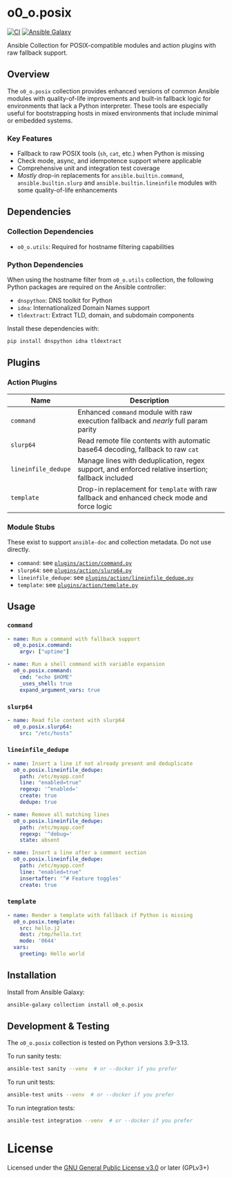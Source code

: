 # o0_o.posix

[![CI](https://github.com/o0-o/ansible-collection-posix/actions/workflows/ci.yml/badge.svg)](https://github.com/o0-o/ansible-collection-posix/actions/workflows/ci.yml)
[![Ansible Galaxy](https://img.shields.io/ansible/collection/v/o0_o/posix.svg?color=brightgreen&label=ansible%20galaxy)](https://galaxy.ansible.com/o0_o/posix)

Ansible Collection for POSIX-compatible modules and action plugins with raw fallback support.

## Overview

The `o0_o.posix` collection provides enhanced versions of common Ansible modules with quality-of-life improvements and built-in fallback logic for environments that lack a Python interpreter. These tools are especially useful for bootstrapping hosts in mixed environments that include minimal or embedded systems.

### Key Features

- Fallback to raw POSIX tools (`sh`, `cat`, etc.) when Python is missing
- Check mode, async, and idempotence support where applicable
- Comprehensive unit and integration test coverage
- _Mostly_ drop-in replacements for `ansible.builtin.command`, `ansible.builtin.slurp` and `ansible.builtin.lineinfile` modules with some quality-of-life enhancements

## Dependencies

### Collection Dependencies

- `o0_o.utils`: Required for hostname filtering capabilities

### Python Dependencies

When using the hostname filter from `o0_o.utils` collection, the following Python packages are required on the Ansible controller:

- `dnspython`: DNS toolkit for Python
- `idna`: Internationalized Domain Names support
- `tldextract`: Extract TLD, domain, and subdomain components

Install these dependencies with:

```bash
pip install dnspython idna tldextract
```

## Plugins

### Action Plugins

| Name                | Description                                                                 |
|---------------------|-----------------------------------------------------------------------------|
| `command`           | Enhanced `command` module with raw execution fallback and _nearly_ full param parity |
| `slurp64`           | Read remote file contents with automatic base64 decoding, fallback to raw `cat`       |
| `lineinfile_dedupe` | Manage lines with deduplication, regex support, and enforced relative insertion; fallback included |
| `template`          | Drop-in replacement for `template` with raw fallback and enhanced check mode and force logic |

### Module Stubs

These exist to support `ansible-doc` and collection metadata. Do not use directly.

- `command`: see [`plugins/action/command.py`](plugins/action/command.py)
- `slurp64`: see [`plugins/action/slurp64.py`](plugins/action/slurp64.py)
- `lineinfile_dedupe`: see [`plugins/action/lineinfile_dedupe.py`](plugins/action/lineinfile_dedupe.py)
- `template`: see [`plugins/action/template.py`](plugins/action/template.py)

## Usage

### `command`

```yaml
- name: Run a command with fallback support
  o0_o.posix.command:
    argv: ["uptime"]

- name: Run a shell command with variable expansion
  o0_o.posix.command:
    cmd: "echo $HOME"
    _uses_shell: true
    expand_argument_vars: true
```

### `slurp64`

```yaml
- name: Read file content with slurp64
  o0_o.posix.slurp64:
    src: "/etc/hosts"
```

### `lineinfile_dedupe`

```yaml
- name: Insert a line if not already present and deduplicate
  o0_o.posix.lineinfile_dedupe:
    path: /etc/myapp.conf
    line: "enabled=true"
    regexp: '^enabled='
    create: true
    dedupe: true

- name: Remove all matching lines
  o0_o.posix.lineinfile_dedupe:
    path: /etc/myapp.conf
    regexp: '^debug='
    state: absent

- name: Insert a line after a comment section
  o0_o.posix.lineinfile_dedupe:
    path: /etc/myapp.conf
    line: "enabled=true"
    insertafter: '^# Feature toggles'
    create: true
```

### `template`

```yaml
- name: Render a template with fallback if Python is missing
  o0_o.posix.template:
    src: hello.j2
    dest: /tmp/hello.txt
    mode: '0644'
  vars:
    greeting: Hello world
```

## Installation

Install from Ansible Galaxy:

```sh
ansible-galaxy collection install o0_o.posix
```

## Development & Testing

The `o0_o.posix` collection is tested on Python versions 3.9–3.13.

To run sanity tests:

```sh
ansible-test sanity --venv  # or --docker if you prefer
```

To run unit tests:

```sh
ansible-test units --venv  # or --docker if you prefer
```

To run integration tests:

```sh
ansible-test integration --venv  # or --docker if you prefer
```

# License

Licensed under the [GNU General Public License v3.0](https://www.gnu.org/licenses/gpl-3.0.txt) or later (GPLv3+)
